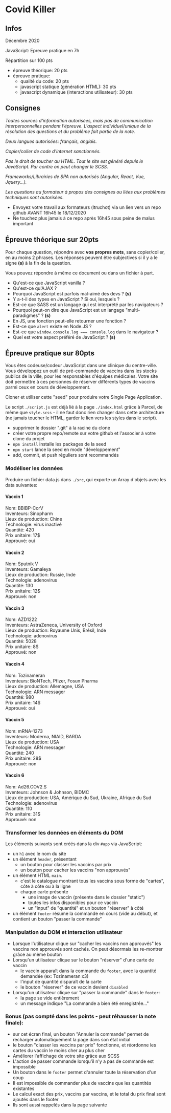 # Covid Killer

## Infos
Décembre 2020

JavaScript: Epreuve pratique en 7h

Répartition sur 100 pts
- épreuve théorique: 20 pts
- épreuve pratique:
  - qualité du code: 20 pts
  - javascript statique (génération HTML): 30 pts
  - javascript dynamique (interactions utilisateur): 30 pts

## Consignes
*Toutes sources d'information autorisées, mais pas de communication interpersonnelles pendant l'épreuve. L'aspect individuel/unique de la résolution des questions et du problème fait partie de la note.*

*Deux langues autorisées: français, anglais.*

*Copier/coller de code d'internet sanctionnés.*

*Pas le droit de toucher au HTML. Tout le site est généré depuis le JavaScript. Par contre on peut changer le SCSS.*

*Frameworks/Librairies de SPA non autorisés (Angular, React, Vue, Jquery...).*

*Les questions au formateur à propos des consignes ou liées aux problèmes techniques sont autorisées.*

- Envoyez votre travail aux formateurs (ltruchot) via un lien vers un repo github AVANT 16h45 le 18/12/2020
- Ne touchez plus jamais à ce repo après 16h45 sous peine de malus important

## Épreuve théorique sur 20pts

Pour chaque question, répondre avec **vos propres mots**, sans copier/coller, en au moins 2 phrases.
Les réponses peuvent être subjectives si il y a le signe **(s)** à la fin de la question.

Vous pouvez répondre à même ce document ou dans un fichier à part.

- Qu'est-ce que JavaScript vanilla ?
- Qu'est-ce qu'AJAX ?
- Pourquoi JavaScript est parfois mal-aimé des devs ? **(s)**
- Y a-t-il des types en JavaScript ? Si oui, lesquels ?
- Est-ce que SASS est un langage qui est interprété par les navigateurs ?
- Pourquoi peut-on dire que JavaScript est un langage "multi-paradigmes" ? **(s)**
- En JS, une fonction peut-elle retourner une fonction ?
- Est-ce que `alert` existe en Node.JS ?
- Est-ce que `window.console.log === console.log` dans le navigateur ?
- Quel est votre aspect préféré de JavaScript ? **(s)**

## Épreuve pratique sur 80pts
Vous êtes codeuse/codeur JavaScript dans une clinique du centre-ville.
Vous développez un outil de pré-commande de vaccins dans les stocks publics de la ville, pour les responsables d'équipes médicales.
Votre site doit permettre à ces personnes de réserver différents types de vaccins parmi ceux en cours de développement.

Cloner et utiliser cette "seed" pour produire votre Single Page Application.

Le script `./script.js` est déjà lié à la page `./index.html` grâce à Parcel, de même que `style.scss` - il ne faut donc rien changer dans cette architecture (ne jamais toucher le HTML, garder le lien vers les styles dans le script).

- supprimer le dossier ".git" à la racine du clone
- créer votre propre repo/remote sur votre github et l'associer à votre clone du projet
- `npm install` installe les packages de la seed
- `npm start` lance la seed en mode "développement"
- add, commit, et push réguliers sont recommandés

### Modéliser les données
Produire un fichier data.js dans `./src`, qui exporte un Array d'objets avec les data suivantes:
#### Vaccin 1
Nom: BBIBP-CorV  
Inventeurs: Sinopharm  
Lieux de production: Chine  
Technologie: virus inactivé  
Quantité: 420  
Prix unitaire: 17$  
Approuvé: oui  
#### Vaccin 2
Nom: Sputnik V  
Inventeurs: Gamaleya  
Lieux de production: Russie, Inde  
Technologie: adenovirus  
Quantité: 130  
Prix unitaire: 12$  
Approuvé: non  
#### Vaccin 3
Nom: AZD1222  
Inventeurs: AstraZeneca, University of Oxford  
Lieux de production: Royaume Unis, Brésil, Inde  
Technologie: adenovirus  
Quantité: 5028  
Prix unitaire: 8$  
Approuvé: non  
#### Vaccin 4
Nom: Tozinameran  
Inventeurs: BioNTech, Pfizer, Fosun Pharma  
Lieux de production: Allemagne, USA  
Technologie: ARN messager  
Quantité: 980  
Prix unitaire: 14$  
Approuvé: oui  
#### Vaccin 5
Nom: mRNA-1273  
Inventeurs: Moderna, NIAID, BARDA  
Lieux de production: USA  
Technologie: ARN messager  
Quantité: 240  
Prix unitaire: 28$  
Approuvé: non  
#### Vaccin 6
Nom: Ad26.COV2.S  
Inventeurs: Johnson & Johnson, BIDMC  
Lieux de production: USA, Amérique du Sud, Ukraine, Afrique du Sud  
Technologie: adenovirus  
Quantité: 110  
Prix unitaire: 31$  
Approuvé: non  

### Transformer les données en éléments du DOM
Les éléments suivants sont créés dans la div `#app` via JavaScript:
- un `h1` avec le nom du site
- un élément `header`, présentant 
  - un bouton pour classer les vaccins par prix
  - un bouton pour cacher les vaccins "non approuvés" 
- un élément HTML `main`. 
  - c'est le catalogue montrant tous les vaccins sous forme de "cartes", côte à côte ou à la ligne
  - chaque carte présente 
    - une image de vaccin (présente dans le dossier "static")
    - toutes les infos disponibles pour ce vaccin
    - un "input" de "quantité" et un bouton "réserver" à côté
- un élément `footer` résume la commande en cours (vide au début), et contient un bouton "passer la commande"

### Manipulation du DOM et interaction utilisateur
- Lorsque l'utilisateur clique sur "cacher les vaccins non approuvés" les vaccins non approuvés sont cachés. On peut désormais les re-montrer grâce au même bouton
- Lorsqu'un utilisateur clique sur le bouton "réserver" d'une carte de vaccin
  - le vaccin apparaît dans la commande du `footer`, avec la quantité demandée (ex: Tozinameran x3)
  - l'input de quantité disparaît de la carte
  - le bouton "réserver" de ce vaccin devient `disabled`
- Lorsqu'un utilisateur clique sur "passer la commande" dans le `footer`:
  - la page se vide entièrement
  - un message indique "La commande a bien été enregistrée..."

### Bonus (pas compté dans les points - peut réhausser la note finale):
- sur cet écran final, un bouton "Annuler la commande" permet de  recharger automatiquement la page dans son état initial
- le bouton "classer les vaccins par prix" fonctionne, et réordonne les cartes du vaccin le moins cher au plus cher
- Améliorer l'affichage de votre site grâce aux SCSS
- L'action de passer commande lorsqu'il n'y a pas de commande est impossible
- Un bouton dans le `footer` permet d'annuler toute la réservation d'un coup
- Il est impossible de commander plus de vaccins que les quantités existantes
- Le calcul exact des prix, vaccins par vaccins, et le total du prix final sont ajoutés dans le footer
- Ils sont aussi rappelés dans la page suivante
